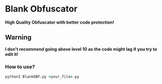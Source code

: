 # **Blank Obfuscator**

**High Quality Obfuscator with better code protection!**

## **Warning**

__I don't recommend going above level 10 as the code might lag if you try to edit it!__

### How to use?
```bat
python3 BlankOBF.py <your_file>.py
